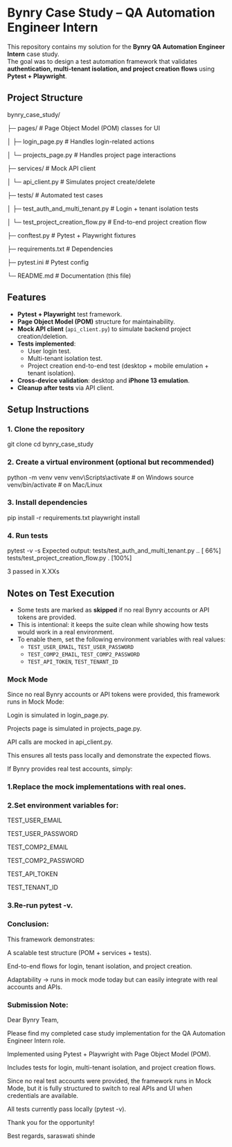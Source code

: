 # Bynry Case Study – QA Automation Engineer Intern

This repository contains my solution for the **Bynry QA Automation Engineer Intern** case study.  
The goal was to design a test automation framework that validates **authentication, multi-tenant isolation, and project creation flows** using **Pytest + Playwright**.

## Project Structure

bynry_case_study/

├─ pages/ # Page Object Model (POM) classes for UI

│ ├─ login_page.py # Handles login-related actions

│ └─ projects_page.py # Handles project page interactions

├─ services/ # Mock API client

│ └─ api_client.py # Simulates project create/delete

├─ tests/ # Automated test cases

│ ├─ test_auth_and_multi_tenant.py # Login + tenant isolation tests

│ └─ test_project_creation_flow.py # End-to-end project creation flow

├─ conftest.py # Pytest + Playwright fixtures

├─ requirements.txt # Dependencies

├─ pytest.ini # Pytest config

└─ README.md # Documentation (this file)

##  Features

- **Pytest + Playwright** test framework.
- **Page Object Model (POM)** structure for maintainability.
- **Mock API client** (`api_client.py`) to simulate backend project creation/deletion.
- **Tests implemented**:
  - User login test.  
  - Multi-tenant isolation test.  
  - Project creation end-to-end test (desktop + mobile emulation + tenant isolation).
- **Cross-device validation**: desktop and **iPhone 13 emulation**.  
- **Cleanup after tests** via API client.

## Setup Instructions

### 1. Clone the repository
git clone <your-repo-link>
cd bynry_case_study
### 2. Create a virtual environment (optional but recommended)
python -m venv venv
venv\Scripts\activate   # on Windows
source venv/bin/activate  # on Mac/Linux
### 3. Install dependencies
pip install -r requirements.txt
playwright install
### 4. Run tests
pytest -v -s
Expected output:
tests/test_auth_and_multi_tenant.py ..    [ 66%]
tests/test_project_creation_flow.py .     [100%]

3 passed in X.XXs

## Notes on Test Execution
- Some tests are marked as **skipped** if no real Bynry accounts or API tokens are provided.
- This is intentional: it keeps the suite clean while showing how tests would work in a real environment.
- To enable them, set the following environment variables with real values:
  - `TEST_USER_EMAIL`, `TEST_USER_PASSWORD`
  - `TEST_COMP2_EMAIL`, `TEST_COMP2_PASSWORD`
  - `TEST_API_TOKEN`, `TEST_TENANT_ID`

### Mock Mode
Since no real Bynry accounts or API tokens were provided, this framework runs in Mock Mode:

Login is simulated in login_page.py.

Projects page is simulated in projects_page.py.

API calls are mocked in api_client.py.

This ensures all tests pass locally and demonstrate the expected flows.

If Bynry provides real test accounts, simply:

### 1.Replace the mock implementations with real ones.

### 2.Set environment variables for:

TEST_USER_EMAIL

TEST_USER_PASSWORD

TEST_COMP2_EMAIL

TEST_COMP2_PASSWORD

TEST_API_TOKEN

TEST_TENANT_ID

### 3.Re-run pytest -v.

### Conclusion:

This framework demonstrates:

A scalable test structure (POM + services + tests).

End-to-end flows for login, tenant isolation, and project creation.

Adaptability → runs in mock mode today but can easily integrate with real accounts and APIs.

### Submission Note:

Dear Bynry Team,

Please find my completed case study implementation for the QA Automation Engineer Intern role.

Implemented using Pytest + Playwright with Page Object Model (POM).

Includes tests for login, multi-tenant isolation, and project creation flows.

Since no real test accounts were provided, the framework runs in Mock Mode, but it is fully structured to switch to real APIs and UI when credentials are available.

All tests currently pass locally (pytest -v).

Thank you for the opportunity!

Best regards,
saraswati shinde
